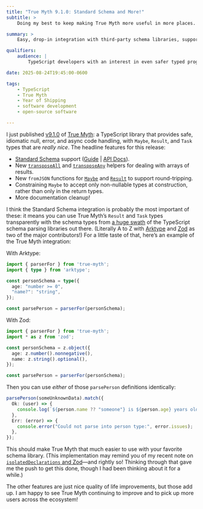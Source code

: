 ```yaml
---
title: "True Myth 9.1.0: Standard Schema and More!"
subtitle: >
    Doing my best to keep making True Myth more useful in more places.

summary: >
    Easy, drop-in integration with third-party schema libraries, support for round-tripping JSON, and more.

qualifiers:
    audience: |
        TypeScript developers with an interest in even safer typed programming with a functional flair.

date: 2025-08-24T19:45:00-0600

tags:
    - TypeScript
    - True Myth
    - Year of Shipping
    - software development
    - open-source software

---
```


I just published [v9.1.0][v9.1.0] of [True Myth][tm]: a TypeScript library that provides safe, idiomatic null, error, and async code handling, with `Maybe`, `Result`, and `Task` types that are *really nice*. The headline features for this release:

[v9.1.0]: https://github.com/true-myth/true-myth/releases/tag/v9.1.0
[tm]: https://true-myth.js.org

- [Standard Schema](https://standardschema.dev) support ([Guide](https://true-myth.js.org/guide/understanding/standard-schema.html) | [API Docs](https://true-myth.js.org/api/standard-schema/)).
- New [`transposeAll`](https://true-myth.js.org/api/result/functions/transposeAll.html) and [`transposeAny`](https://true-myth.js.org/api/result/functions/transposeAny.html) helpers for dealing with arrays of results.
- New `fromJSON` functions for [`Maybe`](https://true-myth.js.org/api/maybe/functions/fromJSON.html) and [`Result`](https://true-myth.js.org/api/result/functions/fromJSON.html) to support round-tripping.
- Constraining `Maybe` to accept only non-nullable types at construction, rather than only in the return types.
- More documentation cleanup!

I think the Standard Schema integration is probably the most important of these: it means you can use True Myth’s `Result` and `Task` types transparently with the schema types from [a huge swath][libs] of the TypeScript schema parsing libraries out there. (Literally A to Z with [Arktype][arktype] and [Zod][zod] as two of the major contributors!) For a little taste of that, here’s an example of the True Myth integration:

[libs]: https://github.com/standard-schema/standard-schema?tab=readme-ov-file#what-schema-libraries-implement-the-spec
[arktype]: https://arktype.io
[zod]: https://zod.dev


With Arktype:

```ts
import { parserFor } from 'true-myth';
import { type } from 'arktype';

const personSchema = type({
  age: "number >= 0",
  "name?": "string",
});

const parsePerson = parserFor(personSchema);
```

With Zod:

```ts
import { parserFor } from 'true-myth';
import * as z from 'zod';

const personSchema = z.object({
  age: z.number().nonnegative(),
  name: z.string().optional(),
});

const parsePerson = parserFor(personSchema);
```

Then you can use *either* of those `parsePerson` definitions identically:

```ts
parsePerson(someUnknownData).match({
  Ok: (user) => {
    console.log(`${person.name ?? "someone"} is ${person.age} years old`);
  },
  Err: (error) => {
    console.error("Could not parse into person type:", error.issues);
  },
});
```

This should make True Myth that much easier to use with your favorite schema library. (This implementation may remind you of my recent note on [`isolatedDeclarations` and Zod][idz]—and rightly so! Thinking through that gave me the push to get this done, though I had been thinking about it for a while.)

[idz]: https://v5.chriskrycho.com/notes/isolated-declarations-and-zod/

The other features are just nice quality of life improvements, but those add up. I am happy to see True Myth continuing to improve and to pick up more users across the ecosystem!
